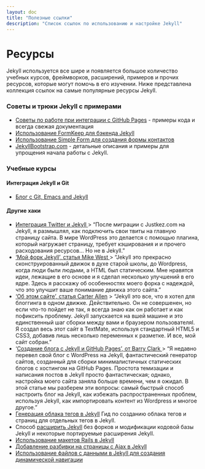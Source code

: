 ```yaml
---
layout: doc
title: "Полезные ссылки"
description: "Список ссылок по использованию и настройке Jekyll"
---
```

# Ресурсы

Jekyll используется все шире и появляется большое количество учебных курсов, фреймворков, расширений, примеров и прочих ресурсов, которые могут помочь в его изучении. Ниже представлена коллекция ссылок на самые популярные ресурсы Jekyll.

### Советы и трюки Jekyll  с примерами

* [Советы по работе при интеграции с  GitHub Pages](https://gist.github.com/2890453) - примеры кода  и всегда свежая документация
* [Использование FormKeep для бэкенда Jekyll](https://formkeep.com/)
* [Использование Simple Form для создания формы контактов](http://getsimpleform.com/)
* [JekyllBootstrap.com](http://jekyllbootstrap.com/) - детальные описания и примеры для упрощения начала работы с Jekyll.

### Учебные курсы

#### Интеграция  Jekyll и Git

* [Блог с Git, Emacs and Jekyll](http://metajack.im/2009/01/23/blogging-with-git-emacs-and-jekyll/)

#### Другие хаки


* [Интеграция Twitter и Jekyll ](http://www.justkez.com/integrating-twitter-with-jekyll/)> “После миграции с  Justkez.com на Jekyll, я размышлял, как подключить свои твиты на главную страницу сайта. В мире WordPress это делается с помощью плагина, который нагружает страницу, требует кэширования и и прочего расходования ресурсов… Но не в Jekyll.”
* [‘Мой форк Jekyll’, статья Mike West ](http://mikewest.org/2009/11/my-jekyll-fork)> “Jekyll это прекрасно сконструированный движок в духе старой школы, до Wordpress, когда люди были людьми, а HTML был статическим. Мне нравятся идеи, лежащие в его основе и я сделал несколько улучшений в его ядре. Здесь я расскажу об особенностях моего форка с надеждой, что это улучшит ваше понимание движка этого сайта.”
* [‘Об этом сайте’, статья Carter Allen](http://cartera.me/2010/08/12/about-this-website/) > “Jekyll это все, что я хотел для блоггинга в одном движке. Действительно. Он не совершенен, но если что-то пойдет не так, я всегда знаю как он работает и как пофиксить проблему. Jekyll запускается на вшей машине и это единственный шаг сборки между вами и браузером пользователяI. Я создал весь этот сайт в TextMate, используя стандартный HTML5 и CSS3, добавив лишь несколько переменных к разметке. И все, мой сайт собран.”
* ‘[Создание блога с Jekyll и GitHub Pages’, от Barry Clark ](http://www.smashingmagazine.com/2014/08/01/build-blog-jekyll-github-pages/)> “Я недавно перевел свой блог с WordPress на Jekyll, фантастический генератор сайтов, созданный для сборки минималистичных статических блогов с хостингом на GitHub Pages. Простота темизации и написания постов в Jekyll просто фантастическая; однако, настройка моего сайта заняла больше времени, чем я ожидал. В этой статье мы разберем эти вопросы: самый быстрый способ настроить блог на Jekyll, как избежать распространенных проблем, используя Jekyll, как импортировать контент из Wordpress и многое другое.”
* [Генерация облака тегов в Jekyll](http://www.justkez.com/generating-a-tag-cloud-in-jekyll/) Гид по созданию облака тегов и страниц для отдельных тегов в Jekyll.
* Способ [расширить Jekyll](https://github.com/rfelix/jekyll_ext) без форков и модификации кодовой базы Jekyll и некоторые портируемые расширения Jekyll.
* [Использование макетов Rails в Jekyll](http://numbers.brighterplanet.com/2010/08/09/sharing-rails-views-with-jekyll)
* [Добавление разбивки на страницы с  Ajax в Jekyll](https://eduardoboucas.com/blog/2014/11/10/adding-ajax-pagination-to-jekyll.html)
* [Использование файлов с данными в Jekyll для создания динамической навигации](http://www.jordanthornquest.com/blog/building-dynamic-navbars-with-jekyll/)
